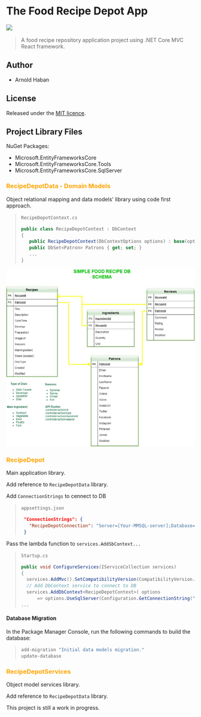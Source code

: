 # The Food Recipe Depot App

![](https://img.shields.io/badge/version-0.0.1-red.svg)

>A food recipe repository application project using .NET Core MVC React framework.

## Author
- Arnold Haban

## License
Released under the [MIT licence](http://opensource.org/licenses/MIT).

## Project Library Files

NuGet Packages:
* Microsoft.EntityFrameworksCore
* Microsoft.EntityFrameworksCore.Tools
* Microsoft.EntityFrameworksCore.SqlServer

### <span style="color:orange">**RecipeDepotData - Domain Models**</span>

Object relational mapping and data models' library using code first approach.

>`RecipeDepotContext.cs`
>```c#
>public class RecipeDepotContext : DbContext
>{
>    public RecipeDepotContext(DbContextOptions options) : base(options) { }
>    public DbSet<Patron> Patrons { get; set; }
>    ...
>}
>```

![](https://github.com/hsbyte/recipe-depot.net-mvc-react/blob/master/.md/dbschema.jpg)

### <span style="color:orange">**RecipeDepot**</span>

Main application library.

Add reference to `RecipeDepotData` library.

Add `ConnectionStrings` to cennect to DB
>`appsettings.json`
>```json
>  "ConnectionStrings": {
>    "RecipeDepotConnection": "Server=[Your-MMSQL-server];Database=RecipeDepot;Trusted_Connection=True;MultipleActiveResultSets=true;"
>  }
>```

Pass the lambda function to `services.AddSbContext...`
>`Startup.cs`
>```c#
>public void ConfigureServices(IServiceCollection services)
>{
>	services.AddMvc().SetCompatibilityVersion(CompatibilityVersion.Version_2_1);
>	// Add DbContext service to connect to DB
>   services.AddDbContext<RecipeDepotContext>( options
>   	=> options.UseSqlServer(Configuration.GetConnectionString("RecipeDepotConnection")) );
>...
>```

#### Database Migration
In the Package Manager Console, run the following commands to build the database:
>```bash
>add-migration "Initial data models migration."
>update-database
>```

### <span style="color:orange">**RecipeDepotServices**</span>
Object model services library.

Add reference to `RecipeDepotData` library.

This project is still a work in progress.
